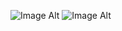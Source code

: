 ![Image Alt](https://github.com/riqpe/rescrape/raw/master/other.jpg)
![Image Alt](../../../rescrape/raw/master/target.png)
